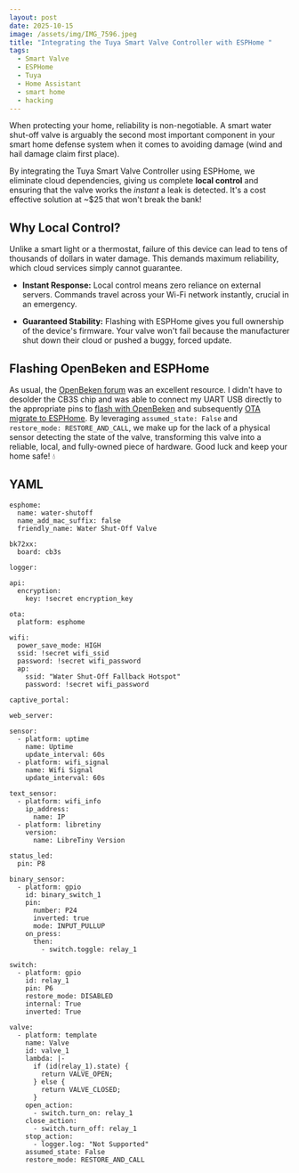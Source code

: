 ```yaml
---
layout: post
date: 2025-10-15
image: /assets/img/IMG_7596.jpeg
title: "Integrating the Tuya Smart Valve Controller with ESPHome "
tags:
  - Smart Valve
  - ESPHome
  - Tuya
  - Home Assistant
  - smart home
  - hacking
---
```

When protecting your home, reliability is non-negotiable. A smart water shut-off valve is arguably the second most important component in your smart home defense system when it comes to avoiding damage (wind and hail damage claim first place).

By integrating the Tuya Smart Valve Controller using ESPHome, we eliminate cloud dependencies, giving us complete **local control** and ensuring that the valve works the _instant_ a leak is detected. It's a cost effective solution at ~$25 that won't break the bank!

## Why Local Control?

Unlike a smart light or a thermostat, failure of this device can lead to tens of thousands of dollars in water damage. This demands maximum reliability, which cloud services simply cannot guarantee.

*   **Instant Response:** Local control means zero reliance on external servers. Commands travel across your Wi-Fi network instantly, crucial in an emergency.
    
*   **Guaranteed Stability:** Flashing with ESPHome gives you full ownership of the device's firmware. Your valve won't fail because the manufacturer shut down their cloud or pushed a buggy, forced update.
    

## Flashing OpenBeken and ESPHome

As usual, the [OpenBeken forum](https://www.elektroda.com/news/news3945101.html) was an excellent resource. I didn't have to desolder the CB3S chip and was able to connect my UART USB directly to the appropriate pins to [flash with OpenBeken](https://community.home-assistant.io/t/detailed-guide-on-how-to-flash-the-new-tuya-beken-chips-with-openbk7231t/437276?page=9) and subsequently [OTA migrate to ESPHome](https://docs.libretiny.eu/docs/flashing/esphome/#migrating-from-esphome-to-openbeken). By leveraging `assumed_state: False` and `restore_mode: RESTORE_AND_CALL`, we make up for the lack of a physical sensor detecting the state of the valve, transforming this valve into a reliable, local, and fully-owned piece of hardware. Good luck and keep your home safe! 💧

## YAML

```
esphome:
  name: water-shutoff
  name_add_mac_suffix: false
  friendly_name: Water Shut-Off Valve

bk72xx:
  board: cb3s

logger:

api:
  encryption:
    key: !secret encryption_key

ota:
  platform: esphome

wifi:
  power_save_mode: HIGH
  ssid: !secret wifi_ssid
  password: !secret wifi_password
  ap:
    ssid: "Water Shut-Off Fallback Hotspot"
    password: !secret wifi_password

captive_portal:

web_server:

sensor:
  - platform: uptime
    name: Uptime
    update_interval: 60s
  - platform: wifi_signal
    name: Wifi Signal
    update_interval: 60s

text_sensor:
  - platform: wifi_info
    ip_address:
      name: IP
  - platform: libretiny
    version:
      name: LibreTiny Version

status_led:
  pin: P8

binary_sensor:
  - platform: gpio
    id: binary_switch_1
    pin:
      number: P24
      inverted: true
      mode: INPUT_PULLUP
    on_press:
      then:
        - switch.toggle: relay_1

switch:
  - platform: gpio
    id: relay_1
    pin: P6
    restore_mode: DISABLED
    internal: True
    inverted: True

valve:
  - platform: template
    name: Valve
    id: valve_1
    lambda: |-
      if (id(relay_1).state) {
        return VALVE_OPEN;
      } else {
        return VALVE_CLOSED;
      }
    open_action:
      - switch.turn_on: relay_1
    close_action:
      - switch.turn_off: relay_1
    stop_action:
      - logger.log: "Not Supported"
    assumed_state: False
    restore_mode: RESTORE_AND_CALL
```